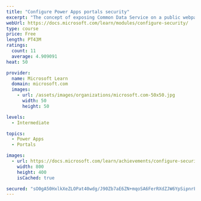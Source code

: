 ```yaml
---
title: "Configure Power Apps portals security"
excerpt: "The concept of exposing Common Data Service on a public webpage is appealing for addressing numerous business requirements. However, careful consideration is necessary to avoid exposing private or sensitive data. This module will focus on helping you understand and configure portal security to protect static and dynamic content and limit visibility to specific audiences."
webUrl: https://docs.microsoft.com/learn/modules/configure-security/
type: course
price: Free
length: PT43M
ratings:
  count: 11
  average: 4.909091
heat: 50

provider:
  name: Microsoft Learn
  domain: microsoft.com
  images:
    - url: /assets/images/organizations/microsoft.com-50x50.jpg
      width: 50
      height: 50

levels:
  - Intermediate

topics:
  - Power Apps
  - Portals

images:
  - url: https://docs.microsoft.com/learn/achievements/configure-security-social.png
    width: 800
    height: 400
    isCached: true

secured: "sO0gA50HxlkXeZLOPat40wdg/J90Zb7aE6ZN+mqoSA6FerRXdZJW6YpSipnrFrKVN29jprCzOmG8FdrZTVPZcYf9mZ8/vnYmiJBlxnGcx29KfPCM+6kJuPC4J9SHHte6+9y1nef2eUrZHONl9mO+dc9Ak/ceh1zt//rcInpNXHp4Nu/mIIfrWgdjBXMLR8SZ0N4QwBllidc22H472sNnw57YCOtsT9d5h7ahV7fP6YD8VHF89AljiDcvhsCDT/tB+q7/GQeTfyDrqtYQiHqO6bf4yMUetaYZEAiTPLU86IxrMLu+Y/uohL9VbnveveQ3wdLHglV3SQZYxslDLTugIm7Cv0quVUb1yqLm9NFmaY9YJ1HF5Yuu53FtEP9MB5kqNq/pG5gA9ljTgwgNuDI6d3y4cYfGcqPGAgZHfgulaZQ=;7SDvsNaMA0/0PbnvVL911Q=="
---
```


